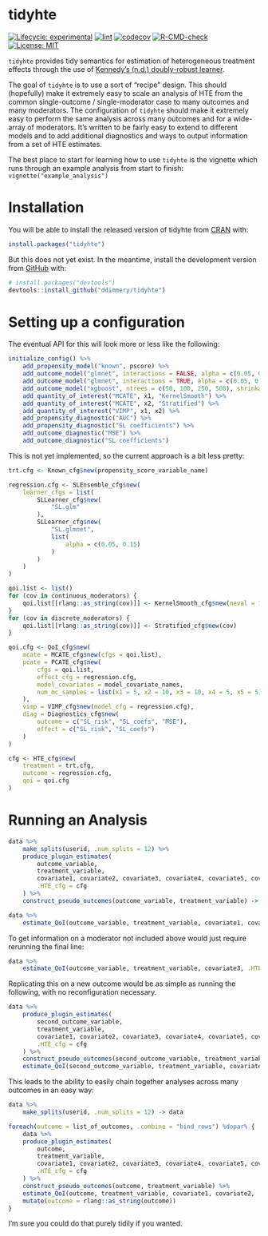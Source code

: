 
<!-- README.md is generated from README.Rmd. Please edit that file -->

# tidyhte

<!-- badges: start -->

[![Lifecycle:
experimental](https://img.shields.io/badge/lifecycle-experimental-orange.svg)](https://lifecycle.r-lib.org/articles/stages.html#experimental)
[![lint](https://github.com/ddimmery/tidyhte/actions/workflows/lint.yaml/badge.svg)](https://github.com/ddimmery/tidyhte/actions/workflows/lint.yaml)
[![codecov](https://codecov.io/gh/ddimmery/tidyhte/branch/main/graph/badge.svg?token=AHT3X4S2KQ)](https://codecov.io/gh/ddimmery/tidyhte)
[![R-CMD-check](https://github.com/ddimmery/tidyhte/actions/workflows/R-CMD-check.yaml/badge.svg)](https://github.com/ddimmery/tidyhte/actions/workflows/R-CMD-check.yaml)
[![License:
MIT](https://img.shields.io/badge/License-MIT-yellow.svg)](https://opensource.org/licenses/MIT)
<!-- badges: end -->

`tidyhte` provides tidy semantics for estimation of heterogeneous
treatment effects through the use of [Kennedy’s (n.d.) doubly-robust
learner](https://arxiv.org/abs/2004.14497).

The goal of `tidyhte` is to use a sort of “recipe” design. This should
(hopefully) make it extremely easy to scale an analysis of HTE from the
common single-outcome / single-moderator case to many outcomes and many
moderators. The configuration of `tidyhte` should make it extremely easy
to perform the same analysis across many outcomes and for a wide-array
of moderators. It’s written to be fairly easy to extend to different
models and to add additional diagnostics and ways to output information
from a set of HTE estimates.

The best place to start for learning how to use `tidyhte` is the
vignette which runs through an example analysis from start to finish:
`vignette("example_analysis")`

# Installation

You will be able to install the released version of tidyhte from
[CRAN](https://CRAN.R-project.org) with:

``` r
install.packages("tidyhte")
```

But this does not yet exist. In the meantime, install the development
version from [GitHub](https://github.com/) with:

``` r
# install.packages("devtools")
devtools::install_github("ddimmery/tidyhte")
```

# Setting up a configuration

The eventual API for this will look more or less like the following:

``` r
initialize_config() %>%
    add_propensity_model("known", pscore) %>%
    add_outcome_model("glmnet", interactions = FALSE, alpha = c(0.05, 0.15, 0.2, 0.25)) %>%
    add_outcome_model("glmnet", interactions = TRUE, alpha = c(0.05, 0.15, 0.2, 0.25)) %>%
    add_outcome_model("xgboost", ntrees = c(50, 100, 250, 500), shrinkage = c(0.01, 0.1)) %>%
    add_quantity_of_interest("MCATE", x1, "KernelSmooth") %>%
    add_quantity_of_interest("MCATE", x2, "Stratified") %>%
    add_quantity_of_interest("VIMP", x1, x2) %>%
    add_propensity_diagnostic("AUC") %>%
    add_propensity_diagnostic("SL coefficients") %>%
    add_outcome_diagnostic("MSE") %>%
    add_outcome_diagnostic("SL coefficients")
```

This is not yet implemented, so the current approach is a bit less
pretty:

``` r
trt.cfg <- Known_cfg$new(propensity_score_variable_name)

regression.cfg <- SLEnsemble_cfg$new(
    learner_cfgs = list(
        SLLearner_cfg$new(
            "SL.glm"
        ),
        SLLearner_cfg$new(
            "SL.glmnet",
            list(
                alpha = c(0.05, 0.15)
            )
        )
    )
)

qoi.list <- list()
for (cov in continuous_moderators) {
    qoi.list[[rlang::as_string(cov)]] <- KernelSmooth_cfg$new(neval = 100)
}
for (cov in discrete_moderators) {
    qoi.list[[rlang::as_string(cov)]] <- Stratified_cfg$new(cov)
}

qoi.cfg <- QoI_cfg$new(
    mcate = MCATE_cfg$new(cfgs = qoi.list),
    pcate = PCATE_cfg$new(
        cfgs = qoi.list,
        effect_cfg = regression.cfg,
        model_covariates = model_covariate_names,
        num_mc_samples = list(x1 = 5, x2 = 10, x3 = 10, x4 = 5, x5 = 5)
    ),
    vimp = VIMP_cfg$new(model_cfg = regression.cfg),
    diag = Diagnostics_cfg$new(
        outcome = c("SL_risk", "SL_coefs", "MSE"),
        effect = c("SL_risk", "SL_coefs")
    )
)

cfg <- HTE_cfg$new(
    treatment = trt.cfg,
    outcome = regression.cfg,
    qoi = qoi.cfg
)
```

# Running an Analysis

``` r
data %>%
    make_splits(userid, .num_splits = 12) %>%
    produce_plugin_estimates(
        outcome_variable,
        treatment_variable,
        covariate1, covariate2, covariate3, covariate4, covariate5, covariate6,
        .HTE_cfg = cfg
    ) %>%
    construct_pseudo_outcomes(outcome_variable, treatment_variable) -> data

data %>%
    estimate_QoI(outcome_variable, treatment_variable, covariate1, covariate2, .HTE_cfg = cfg) -> results
```

To get information on a moderator not included above would just require
rerunning the final line:

``` r
data %>%
    estimate_QoI(outcome_variable, treatment_variable, covariate3, .HTE_cfg = cfg) -> results
```

Replicating this on a new outcome would be as simple as running the
following, with no reconfiguration necessary.

``` r
data %>%
    produce_plugin_estimates(
        second_outcome_variable,
        treatment_variable,
        covariate1, covariate2, covariate3, covariate4, covariate5, covariate6,
        .HTE_cfg = cfg
    ) %>%
    construct_pseudo_outcomes(second_outcome_variable, treatment_variable) %>%
    estimate_QoI(second_outcome_variable, treatment_variable, covariate1, covariate2, .HTE_cfg = cfg) -> results
```

This leads to the ability to easily chain together analyses across many
outcomes in an easy way:

``` r
data %>%
    make_splits(userid, .num_splits = 12) -> data

foreach(outcome = list_of_outcomes, .combine = "bind_rows") %dopar% {
    data %>%
    produce_plugin_estimates(
        outcome,
        treatment_variable,
        covariate1, covariate2, covariate3, covariate4, covariate5, covariate6,
        .HTE_cfg = cfg
    ) %>%
    construct_pseudo_outcomes(outcome, treatment_variable) %>%
    estimate_QoI(outcome, treatment_variable, covariate1, covariate2, .HTE_cfg = cfg) %>%
    mutate(outcome = rlang::as_string(outcome))
}
```

I’m sure you could do that purely tidily if you wanted.
